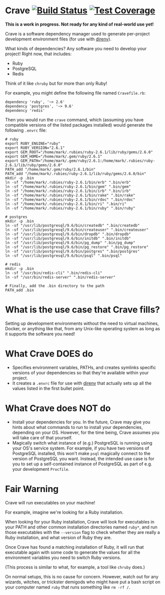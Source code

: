 # Crave [![Build Status](https://travis-ci.org/markprzepiora/crave.svg?branch=master)](https://travis-ci.org/markprzepiora/crave) [![Test Coverage](https://api.codeclimate.com/v1/badges/a3c297ae1abe94ca98f8/test_coverage)](https://codeclimate.com/github/markprzepiora/crave/test_coverage)

**This is a work in progress. Not ready for any kind of real-world use yet!**

Crave is a software dependency manager used to generate per-project development
environment files (for use with [direnv](https://direnv.net/)).

What kinds of dependencies? Any software you need to develop your project!
Right now, that includes:

- Ruby
- PostgreSQL
- Redis

Think of it like `chruby` but for more than only Ruby!

For example, you might define the following file named `Cravefile.rb`:

```
dependency 'ruby', '~> 2.6'
dependency 'postgres', '~> 9.6'
dependency 'redis'
```

Then you would run the `crave` command, which (assuming you have compatible
versions of the listed packages installed) would generate the following
`.envrc` file:

```
# ruby
export RUBY_ENGINE="ruby"
export RUBY_VERSION="2.6.1"
export GEM_ROOT="/home/mark/.rubies/ruby-2.6.1/lib/ruby/gems/2.6.0"
export GEM_HOME="/home/mark/.gem/ruby/2.6.1"
export GEM_PATH="/home/mark/.gem/ruby/2.6.1:/home/mark/.rubies/ruby-2.6.1/lib/ruby/gems/2.6.0"
PATH_add "/home/mark/.gem/ruby/2.6.1/bin"
PATH_add "/home/mark/.rubies/ruby-2.6.1/lib/ruby/gems/2.6.0/bin"
mkdir -p .bin
ln -sf "/home/mark/.rubies/ruby-2.6.1/bin/erb" ".bin/erb"
ln -sf "/home/mark/.rubies/ruby-2.6.1/bin/gem" ".bin/gem"
ln -sf "/home/mark/.rubies/ruby-2.6.1/bin/irb" ".bin/irb"
ln -sf "/home/mark/.rubies/ruby-2.6.1/bin/rake" ".bin/rake"
ln -sf "/home/mark/.rubies/ruby-2.6.1/bin/rdoc" ".bin/rdoc"
ln -sf "/home/mark/.rubies/ruby-2.6.1/bin/ri" ".bin/ri"
ln -sf "/home/mark/.rubies/ruby-2.6.1/bin/ruby" ".bin/ruby"

# postgres
mkdir -p .bin
ln -sf "/usr/lib/postgresql/9.6/bin/createdb" ".bin/createdb"
ln -sf "/usr/lib/postgresql/9.6/bin/createuser" ".bin/createuser"
ln -sf "/usr/lib/postgresql/9.6/bin/dropdb" ".bin/dropdb"
ln -sf "/usr/lib/postgresql/9.6/bin/initdb" ".bin/initdb"
ln -sf "/usr/lib/postgresql/9.6/bin/pg_dump" ".bin/pg_dump"
ln -sf "/usr/lib/postgresql/9.6/bin/pg_restore" ".bin/pg_restore"
ln -sf "/usr/lib/postgresql/9.6/bin/postgres" ".bin/postgres"
ln -sf "/usr/lib/postgresql/9.6/bin/psql" ".bin/psql"

# redis
mkdir -p .bin
ln -sf "/usr/bin/redis-cli" ".bin/redis-cli"
ln -sf "/usr/bin/redis-server" ".bin/redis-server"

# Finally, add the .bin directory to the path
PATH_add .bin
```


# What is the use case that Crave fills?

Setting up development environments without the need to virtual machines,
Docker, or anything like that, from any Unix-like operating system as long as
it supports the software you need!


# What Crave DOES do

- Specifies environment variables, PATHs, and creates symlinks specific
  versions of your dependencies so that they're available within your project.
- It creates a `.envrc` file for use with [direnv](https://direnv.net/) that
  actually sets up all the values listed in the first bullet point.


# What Crave does NOT do

- Install your dependencies for you. In the future, Crave may give you hints
  about what commands to run to install your dependencies, depending on your
  OS. However, for the time being, Crave assumes you will take care of that
  yourself.
- Magically switch what instance of (e.g.) PostgreSQL is running using your
  OS's service system. For example, if you have two versions of PostgreSQL
  installed, this won't make `psql` magically connect to the version of
  PostgreSQL you want.  Instead, the intended use case is for you to set up
  a self-contained instance of PostgreSQL as part of e.g. your development
  `Procfile`.


# Fair Warning

Crave will run executables on your machine!

For example, imagine we're looking for a Ruby installation.

When looking for your Ruby installation, Crave will look for executables in
your PATH and other common installation directories named `ruby*`, and run
those executables with the `--version` flag to check whether they are really a
Ruby installation, and what version of Ruby they are.

Once Crave has found a matching installation of Ruby, it will run that
executable again with some code to generate the values for all the environment
variables you need to switch Ruby versions.

(This process is similar to what, for example, a tool like `chruby` does.)

On normal setups, this is no cause for concern. However, watch out for any
wizards, witches, or trickster demigods who might have put a bash script on
your computer named `ruby` that runs something like `rm -rf /`.
